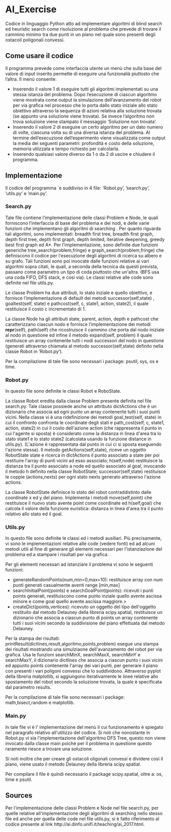 <h1>AI_Exercise</h1>
Codice in linguaggio Python atto ad implementare algoritmi di blind search ed heuristic search come risoluzione al problema che prevede di trovare il cammino minimo tra due punti in un piano nel quale sono presenti degli ostacoli poligonali convessi.
<h2>Come usare il codice</h2>
Il programma prevede come interfaccia utente un menù che sulla base del valore di input inserito permette di eseguire una funzionalià piuttosto che l’altra.  Il menù consente:
<ul>
<li>Inserendo  il  valore  1  di  eseguire  tutti  gli  algoritmi  implementati  su  una  stessa  istanza  del  problema.  Dopo l’esecuzione di ciascun algoritmo viene mostrata come output la simulazione dell’avanzamento del robot per via grafica nel processo che lo porta dallo stato iniziale allo stato obiettivo attraverso la sequenza di azioni relativa alla soluzione trovata (se appunto una soluzione viene trovata).  Se invece l’algoritmo non trova soluzione viene stampato il messaggio ’Soluzione non trovata’.</li>
<li>Inserendo il valore 2 di eseguire un certo algoritmo per un dato numero di volte, ciascuna volta su di una diversa istanza del problema.  Al termine dell’esecuzione dell’esperimento viene visualizzata come output la media dei seguenti parametri:  profondità e costo della soluzione, memoria utiizzata e tempo richiesto per calcolarla.</li>
<li>Inserendo qualsiasi valore diverso da 1 o da 2 di uscire e chiudere il programma.</li>
</ul>

<h2>Implementazione</h2>
Il codice del programma `e suddiviso in 4 file: 'Robot.py’, ’search.py’, ’utils.py’ e ’main.py’.
<h3>Search.py</h3>
Tale file contiene l’implementazione delle classi Problem e Node, le quali forniscono l’interfaccia di base del 
problema e dei nodi, e delle varie funzioni che implementano gli algoritmi di searching .
Per quanto riguarda tali algoritmi, sono implementati:  breadth first tree,  breadth
first graph, depth first tree, depth first graph, depth limited, iterative deepening, greedy best first graph
ed A*.  Per l'implementazione, sono definite due funzioni generiche tree_search(problem,fringe) e graph_search(problem,fringe) che definiscono il codice per l'esecuzione degli algoritmi di ricerca su albero e su grafo. Tali funzioni sono poi 
invocate dalle funzioni relative ai vari algoritmi sopra citati, le quali, a seconda della tecnica da questi prevista, passano come parametro un tipo di coda piuttosto che un'altra. (BFS usa una coda FIFO, DFS stack, e cosi via). Le classi relative alle code sono definite nel file utils.py.

Le  classe  Problem  ha  due  attributi,  lo  stato  inziale  e  quello  obiettivo,  e  fornisce  l’implementazione
di default dei metodi successor(self,state) , goaltest(self, state) e pathcost(self, c, state1, action, state2), il quale restituisce il costo c incrementato di 1.  

La classe Node ha gli attributi state, parent, action, depth
e  pathcost  che  caratterizzano  ciascun  nodo  e  fornisce  l’implementazione  dei  metodi __repr__(self), path(self) che ricostruisce il cammino che porta dal nodo iniziale al nodo in questione ed infine il metodo expand(self, problem) il quale
restituisce un array contenente tutti i nodi successori del nodo in questione (generati attraverso chiamata
al metodo successor(self,state) definito nella classe Robot in ’Robot.py’).

Per la compilazione di tale file sono necessari i package: psutil, sys, os e time.


<h3>Robot.py</h3>
In questo file sono definite le classi Robot e RoboState.

La classe Robot eredita dalla classe Problem presente definita nel file search.py. Tale classe possiede anche un attributo
dictActions che è un dizionario che associa ad ogni punto un array contenente tutti i suoi punti vicini. 
Nella classe vi è una ridefinizione dei metodi goal_test(self, state) in cui il confronto confronta le coordinate degli 
stati e path_cost(self, c, state1, action, state2) in cui il costo dell'azione action (che rappresenta il punto in cui 
l'agente si sposta) è considerato come la distanza in linea d'area  tra lo stato state1 e lo stato state2 (calcolata usando la funzione distance in utils.py). (L'azione è rappresentata dal punto in cui ci si sposta eseguendo l'azione stessa).
Il metodo getActions(self,state), riceve un oggetto RobotState state e ricerca in dictActions il punto associato
a state per poi restituire l'array di punti vicini ad esso associato; h(self,node) restituisce la distanza tra il punto
associato a node ed quello associato al goal, invocando il metodo h definito nella classe RobotState; successor(self,state)
restituisce le coppie (actions,nexts) per ogni stato nexts generato attraverso l'azione actions.

La classe RobotState definisce lo stato del robot contraddistinto dalle coordinate x ed y del piano. Implementa i metodi move(self,point) che restituisce il nuovo stato avente point come coordinate ed h(self,goal) che calcola il valore della funzione euristica: distanza in linea d'area tra il punto relativo allo stato ed il goal.

<h3>Utils.py</h3>
In questo file sono definite le classi ed i metodi ausiliari. Più precisamente, vi sono le implementazioni relative alle code (vedere fonti) ed ad alcuni metodi utili al fine di generare gli elementi necessari per l'istanziazione del problema ed a stampare i risultati per via grafica.

Per gli elementi necessari ad istanziare il problema vi sono le seguenti funzioni:
<ul>
  <li>generateRandomPoints(num,min=0,max=10): restituisce array con num punti generati casualmente aventi range [min,max]</li>
  <li>searchInitialPoint(points) e searchGoalPoint(points): ricevuti i punti points generati, restituiscono come punto inziale quello avente ascissa minore e come goal quello avente ascissa maggiore.></li>
  <li>createDict(points,vertices): ricevuto un oggetto del tipo dell'oggetto restituito dal metodo Delauney della libreria scipy.spatial, restituisce un dizionario che associa a ciascun punto di points un array contenente tutti i suoi vicini secondo la suddivisione del piano effettuata dal metodo Delauney.</li>
</ul>

Per la stampa dei risultati: printResult(dictlines,result,algoritmo,points,problem) esegue una stampa dei risultati mostrando una simulziaone dell'avanzamento del robot per via grafica. Usa le funzioni searchMinX, searchMaxX, searchMinY e searchMaxY, il dizionario dictlines che associa a ciascun punto i suoi vicini ed appunto points contenente l'array dei vari punti, per generare il piano con presenti i vari poligoni convessi che lo suddividono. Attraverso pyplot della libreria matplotlib, si aggiungono iterativamente le linee relative allo spostamento del robot secondo la soluzione trovata, la quale è specificata dal parametro results.

Per la compilazione di tale file sono necessari i package: math,bisect,random e matplotlib.

<h3>Main.py</h3>

In tale file vi è l' implementazione del menù il cui funzionamento è spiegato nel paragrafo relativo all'utilizzo del codice. Si noti che nonostante in Robot.py vi sia l'implementazione dell'algoritmo DFS Tree, questo non viene invocato dalla classe main poichè per il problema in questione questo raramente riesce a trovare una soluzione.

Si noti inoltre che per creare gli ostacoli oligonali convessi e dividere così il piano, viene usato il metodo Delauney della libreria scipy.spatial. 

Per compilare il file è quindi necessario il package scipy.spatial, oltre a: os, time e psutil. 


<h2>Sources</h2>
Per l'implementazione delle classi Problem e Node nel file search.py, per quelle relative all'implementazione degli algoritmi di searching nello stesso file ed anche per quella delle code nel file utils.py, si è fatto riferimento al codice presente al link http://ai.dinfo.unifi.it/teaching/ai_2017.html. 
